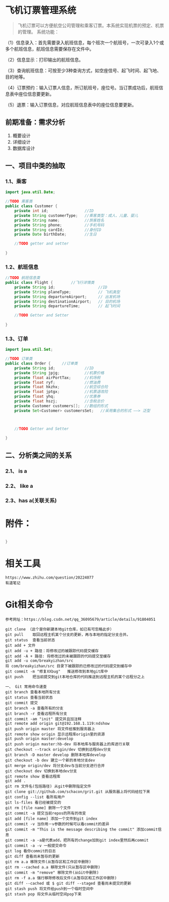  # 飞机订票管理系统

 > 飞机订票可以方便航空公司管理和乘客订票。本系统实现机票的预定、机票的管理。
 系统功能：

 （1）信息录入：首先需要录入航班信息，每个班次一个航班号，一次可录入1个或多个航班信息，航班信息需要保存在文件中。

 （2）信息显示：打印输出的航班信息。
 
 （3）查询航班信息：可按至少3种查询方式，如空座信号、起飞时间、起飞地、目的地等。
 
 （4）订票预约：输入订票人信息，所订航班号，座位号。当订票成功后，航班信息表中座位信息要更新。
 
 （5）退票：输入订票信息，对应航班信息表中的座位信息要更新。


## 前期准备：需求分析
 1. 概要设计
 2. 详细设计
 3. 数据库设计



 ## 一、项目中类的抽取



 ### 1.1、乘客

```java
import java.util.Date;

//TODO 乘客类
public class Customer {
    private int id;                //ID
    private String customerType;   //乘客类型：成人、儿童、婴儿
    private String name;           //旅客姓名
    private String phone;          //手机号码
    private String cardId;         //身份ID
    private Date birthDate;        //生日

    //TODO getter and setter
    
}

```

 ### 1.2、航班信息

```java
//TODO 航班信息类
public class Flight {        //飞行详情类
    private String id;                   //ID
    private String planeType;            // 飞机类型
    private String departureAirport;     // 出发机场
    private String destinationAirport;   // 目的机场
    private String departureTime;        // 起飞时间

    //TODO Getter and Setter
    
}

```


 ### 1.3、订单

```java
import java.util.Set;

//TODO 订单类
public class Order {     //订单类
    private String id;             //ID
    private String jpjg;           //机票价格
    private float airPortTax;      //机场税
    private float ryf;             //燃油费
    private float hkzhx;           //航空综合险
    private float jptgx;           //机票退改险
    private float yhq;             //优惠券
    private float hszj;            //含税总价
    private Customer customers[];  //数组的形式
    private Set<Customer> customersSet;   //采用集合的形式 ——> 泛型



    //TODO Getter and Setter
    
}

```


 ## 二、分析类之间的关系


 ### 2.1、 is a



 ### 2.2、 like a



 ### 2.3、has a(关联关系)



 # 附件：
 ```java
 
}

 ```

 # 相关工具
 ```
 https://www.zhihu.com/question/20224077
 有道笔记
 ```

 # Git相关命令

```Git命令面试题总结
参考网址：https://blog.csdn.net/qq_36095679/article/details/91804051

git clone （这个是你新建本地git仓库，如已有可忽略此步）
git pull    取回远程主机某个分支的更新，再与本地的指定分支合并。
git status  查看当前状态
git add + 文件
git add -u + 路径：将修改过的被跟踪代码提交缓存
git add -A + 路径: 将修改过的未被跟踪的代码提交至缓存
git add -u com/breakyizhan/src
将 com/breakyizhan/src 目录下被跟踪的已修改过的代码提交到缓存中
git commit -m "修复XXbug"   推送修改到本地git库中
git push    把当前提交到git本地仓库的代码推送到远程主机的某个远程分之上
```
 ```Git
 一、 Git 常用命令速查
git branch 查看本地所有分支
git status 查看当前状态 
git commit 提交 
git branch -a 查看所有的分支
git branch -r 查看远程所有分支
git commit -am "init" 提交并且加注释
git remote add origin git@192.168.1.119:ndshow
git push origin master 将文件给推到服务器上 
git remote show origin 显示远程库origin里的资源 
git push origin master:develop
git push origin master:hb-dev 将本地库与服务器上的库进行关联 
git checkout --track origin/dev 切换到远程dev分支
git branch -D master develop 删除本地库develop
git checkout -b dev 建立一个新的本地分支dev
git merge origin/dev 将分支dev与当前分支进行合并
git checkout dev 切换到本地dev分支
git remote show 查看远程库
git add .
git rm 文件名(包括路径) 从git中删除指定文件
git clone git://github.com/schacon/grit.git 从服务器上将代码给拉下来
git config --list 看所有用户
git ls-files 看已经被提交的
git rm [file name] 删除一个文件
git commit -a 提交当前repos的所有的改变
git add [file name] 添加一个文件到git index
git commit -v 当你用－v参数的时候可以看commit的差异
git commit -m "This is the message describing the commit" 添加commit信息
git commit -a -a是代表add，把所有的change加到git index里然后再commit
git commit -a -v 一般提交命令
git log 看你commit的日志
git diff 查看尚未暂存的更新
git rm a.a 移除文件(从暂存区和工作区中删除)
git rm --cached a.a 移除文件(只从暂存区中删除)
git commit -m "remove" 移除文件(从Git中删除)
git rm -f a.a 强行移除修改后文件(从暂存区和工作区中删除)
git diff --cached 或 $ git diff --staged 查看尚未提交的更新
git stash push 将文件给push到一个临时空间中
git stash pop 将文件从临时空间pop下来
 ```